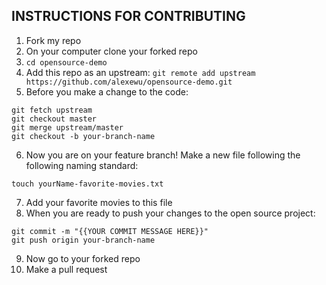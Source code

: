 ## INSTRUCTIONS FOR CONTRIBUTING

1. Fork my repo
2. On your computer clone your forked repo
3. `cd opensource-demo`
4. Add this repo as an upstream: ```git remote add upstream https://github.com/alexewu/opensource-demo.git```
5. Before you make a change to the code:

```
git fetch upstream
git checkout master
git merge upstream/master
git checkout -b your-branch-name
```

6. Now you are on your feature branch! Make a new file following the following naming standard:

```touch yourName-favorite-movies.txt```

7. Add your favorite movies to this file
8. When you are ready to push your changes to the open source project:

```
git commit -m "{{YOUR COMMIT MESSAGE HERE}}"
git push origin your-branch-name
```

9. Now go to your forked repo
10. Make a pull request
